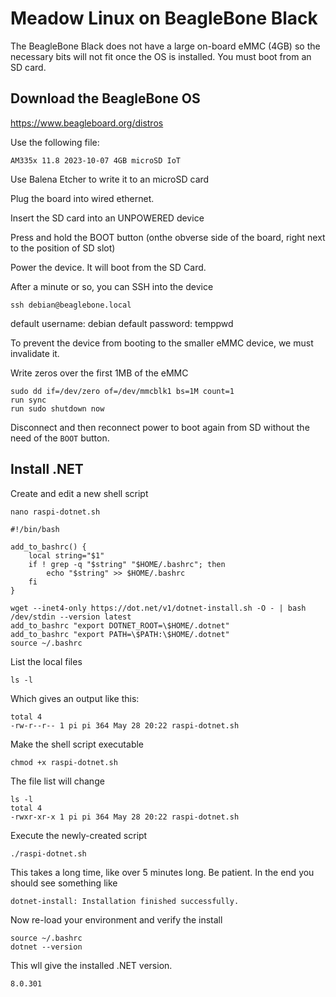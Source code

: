 # Meadow Linux on BeagleBone Black

The BeagleBone Black does not have a large on-board eMMC (4GB) so the necessary bits will not fit once the OS is installed.  You must boot from an SD card.

## Download the BeagleBone OS

https://www.beagleboard.org/distros

Use the following file:

```
AM335x 11.8 2023-10-07 4GB microSD IoT
```


Use Balena Etcher to write it to an microSD card

Plug the board into wired ethernet.

Insert the SD card into an UNPOWERED device

Press and hold the BOOT button (onthe obverse side of the board, right next to the position of SD slot)

Power the device.  It will boot from the SD Card.

After a minute or so, you can SSH into the device

```
ssh debian@beaglebone.local
```

default username: debian
default password: temppwd


To prevent the device from booting to the smaller eMMC device, we must invalidate it.

Write zeros over the first 1MB of the eMMC
```
sudo dd if=/dev/zero of=/dev/mmcblk1 bs=1M count=1
run sync
run sudo shutdown now
```

Disconnect and then reconnect power to boot again from SD without the need of the `BOOT` button.

## Install .NET

Create and edit a new shell script
```
nano raspi-dotnet.sh
```

```
#!/bin/bash

add_to_bashrc() {
    local string="$1"
    if ! grep -q "$string" "$HOME/.bashrc"; then
        echo "$string" >> $HOME/.bashrc
    fi
}

wget --inet4-only https://dot.net/v1/dotnet-install.sh -O - | bash /dev/stdin --version latest
add_to_bashrc "export DOTNET_ROOT=\$HOME/.dotnet"
add_to_bashrc "export PATH=\$PATH:\$HOME/.dotnet"
source ~/.bashrc
```

<ctrl-s><ctrl-x>

List the local files

```
ls -l
```
Which gives an output like this:
```
total 4
-rw-r--r-- 1 pi pi 364 May 28 20:22 raspi-dotnet.sh
```

Make the shell script executable

```
chmod +x raspi-dotnet.sh
```
The file list will change
```
ls -l
total 4
-rwxr-xr-x 1 pi pi 364 May 28 20:22 raspi-dotnet.sh
```

Execute the newly-created script

```
./raspi-dotnet.sh
```

This takes a long time, like over 5 minutes long.  Be patient.  In the end you should see something like

```
dotnet-install: Installation finished successfully.
```

Now re-load your environment and verify the install

```
source ~/.bashrc
dotnet --version
```
This wll give the installed .NET version.
```
8.0.301
```
